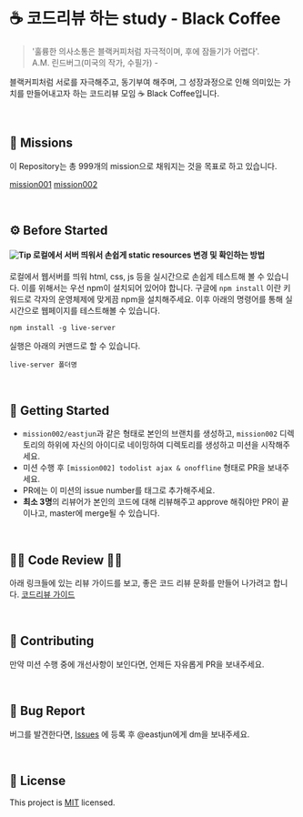 # ☕️ 코드리뷰 하는 study - Black Coffee

> '훌륭한 의사소통은 블랙커피처럼 자극적이며, 후에 잠들기가 어렵다'. <br> A.M. 린드버그(미국의 작가, 수필가) -

블랙커피처럼 서로를 자극해주고, 동기부여 해주며, 그 성장과정으로 인해 의미있는 가치를 만들어내고자 하는 코드리뷰 모임 ☕️ Black Coffee입니다.

<br>

## 🏴 Missions

이 Repository는 총 999개의 mission으로 채워지는 것을 목표로 하고 있습니다.  

[mission001](https://github.com/EastjunDev/frontend/issues/1)
[mission002](https://github.com/EastjunDev/frontend/issues/7)

<br>

## ⚙️ Before Started

#### <img alt="Tip" src="https://img.shields.io/static/v1.svg?label=&message=Tip&style=flat-square&color=673ab8"> 로컬에서 서버 띄워서 손쉽게 static resources 변경 및 확인하는 방법

로컬에서 웹서버를 띄워 html, css, js 등을 실시간으로 손쉽게 테스트해 볼 수 있습니다. 이를 위해서는 우선 npm이 설치되어 있어야 합니다. 구글에 `npm install` 이란 키워드로 각자의 운영체제에 맞게끔 npm을 설치해주세요. 이후 아래의 명령어를 통해 실시간으로 웹페이지를 테스트해볼 수 있습니다.

```
npm install -g live-server
```

실행은 아래의 커맨드로 할 수 있습니다.

```
live-server 폴더명
```

<br>

## 🚀 Getting Started

- ```mission002/eastjun```과 같은 형태로 본인의 브랜치를 생성하고, ```mission002``` 디렉토리의 하위에 자신의 아이디로 네이밍하여 디렉토리를 생성하고 미션을 시작해주세요.
- 미션 수행 후 ```[mission002] todolist ajax & onoffline``` 형태로 PR을 보내주세요.
- PR에는 이 미션의 issue number를 태그로 추가해주세요.
- **최소 3명**의 리뷰어가 본인의 코드에 대해 리뷰해주고 approve 해줘야만 PR이 끝이나고, master에 merge될 수 있습니다.

<br>

## 👨‍💻 Code Review 👩‍💻
아래 링크들에 있는 리뷰 가이드를 보고, 좋은 코드 리뷰 문화를 만들어 나가려고 합니다.
[코드리뷰 가이드](https://edykim.com/ko/post/code-review-guide/)

<br>

## 👏 Contributing
만약 미션 수행 중에 개선사항이 보인다면, 언제든 자유롭게 PR을 보내주세요. 

<br>

## 🐞 Bug Report

버그를 발견한다면, [Issues](https://github.com/EastjunDev/frontend/issues) 에 등록 후 @eastjun에게 dm을 보내주세요.

<br>

## 📝 License

This project is [MIT](https://github.com/EastjunDev/frontend/blob/master/LICENSE) licensed.
